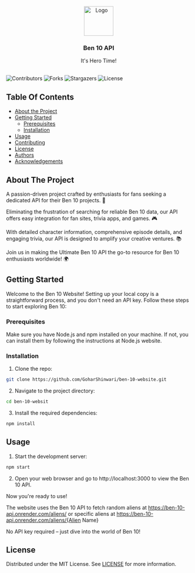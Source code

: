 <br/>
<p align="center">
  <a href="https://github.com/GoharShinwari/ben-10-website">
    <img src="https://upload.wikimedia.org/wikipedia/commons/3/3d/Ben_10_Omnitrix.png" alt="Logo" width="80" height="80">
  </a>

  <h3 align="center">Ben 10 API</h3>

  <p align="center">
    It's Hero Time!
    <br/>
    <br/>
  </p>
</p>

![Contributors](https://img.shields.io/github/contributors/GoharShinwari/ben-10-website?color=dark-green) ![Forks](https://img.shields.io/github/forks/GoharShinwari/ben-10-website?style=social) ![Stargazers](https://img.shields.io/github/stars/GoharShinwari/ben-10-website?style=social) ![License](https://img.shields.io/github/license/GoharShinwari/ben-10-website) 

## Table Of Contents

* [About the Project](#about-the-project)
* [Getting Started](#getting-started)
  * [Prerequisites](#prerequisites)
  * [Installation](#installation)
* [Usage](#usage)
* [Contributing](#contributing)
* [License](#license)
* [Authors](#authors)
* [Acknowledgements](#acknowledgements)

## About The Project

A passion-driven project crafted by enthusiasts for fans seeking a dedicated API for their Ben 10 projects. 🚀

Eliminating the frustration of searching for reliable Ben 10 data, our API offers easy integration for fan sites, trivia apps, and games. 🎮

With detailed character information, comprehensive episode details, and engaging trivia, our API is designed to amplify your creative ventures. 📚

Join us in making the Ultimate Ben 10 API the go-to resource for Ben 10 enthusiasts worldwide! 🌍






## Getting Started

Welcome to the Ben 10 Website! Setting up your local copy is a straightforward process, and you don't need an API key. Follow these steps to start exploring Ben 10:

### Prerequisites

Make sure you have Node.js and npm installed on your machine. If not, you can install them by following the instructions at Node.js website.

### Installation


1. Clone the repo:

```sh
git clone https://github.com/GoharShinwari/ben-10-website.git
```

2. Navigate to the project directory:

```sh
cd ben-10-websit
```

3. Install the required dependencies:
```sh
npm install
```

## Usage

1. Start the development server:
```sh
npm start
```

2. Open your web browser and go to http://localhost:3000 to view the Ben 10 API.

Now you're ready to use! 

The website uses the Ben 10 API to fetch random aliens at https://ben-10-api.onrender.com/aliens/ or specific aliens at https://ben-10-api.onrender.com/aliens/{Alien Name}

 No API key required – just dive into the world of Ben 10!


## License

Distributed under the MIT License. See [LICENSE](https://github.com/GoharShinwari/ben-10-website/blob/main/LICENSE.md) for more information.
